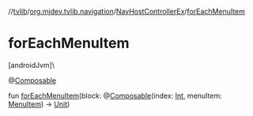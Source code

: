 //[tvlib](../../../index.md)/[org.mjdev.tvlib.navigation](../index.md)/[NavHostControllerEx](index.md)/[forEachMenuItem](for-each-menu-item.md)

# forEachMenuItem

[androidJvm]\

@[Composable](https://developer.android.com/reference/kotlin/androidx/compose/runtime/Composable.html)

fun [forEachMenuItem](for-each-menu-item.md)(block: @[Composable](https://developer.android.com/reference/kotlin/androidx/compose/runtime/Composable.html)(index: [Int](https://kotlinlang.org/api/latest/jvm/stdlib/kotlin/-int/index.html), menuItem: [MenuItem](../-menu-item/index.md)) -&gt; [Unit](https://kotlinlang.org/api/latest/jvm/stdlib/kotlin/-unit/index.html))

